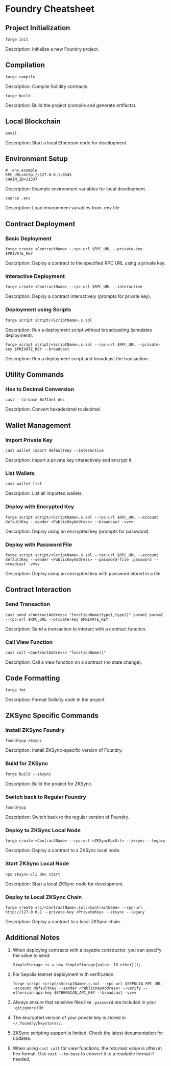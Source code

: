 # Foundry Cheatsheet

## Project Initialization

```shell
forge init
```

Description: Initialize a new Foundry project.

## Compilation

```shell
forge compile
```

Description: Compile Solidity contracts.

```shell
forge build
```

Description: Build the project (compile and generate artifacts).

## Local Blockchain

```shell
anvil
```

Description: Start a local Ethereum node for development.

## Environment Setup

```env
# .env.example
RPC_URL=http://127.0.0.1:8545
CHAIN_ID=31337
```

Description: Example environment variables for local development.

```shell
source .env
```

Description: Load environment variables from .env file.

## Contract Deployment

### Basic Deployment

```shell
forge create <ContractName> --rpc-url $RPC_URL --private-key $PRIVATE_KEY
```

Description: Deploy a contract to the specified RPC URL using a private key.

### Interactive Deployment

```shell
forge create <ContractName> --rpc-url $RPC_URL --interactive
```

Description: Deploy a contract interactively (prompts for private key).

### Deployment using Scripts

```shell
forge script script/<ScriptName>.s.sol
```

Description: Run a deployment script without broadcasting (simulates deployment).

```shell
forge script script/<ScriptName>.s.sol --rpc-url $RPC_URL --private-key $PRIVATE_KEY --broadcast
```

Description: Run a deployment script and broadcast the transaction.

## Utility Commands

### Hex to Decimal Conversion

```shell
cast --to-base 0x714e1 dec
```

Description: Convert hexadecimal to decimal.

## Wallet Management

### Import Private Key

```shell
cast wallet import defaultKey --interactive
```

Description: Import a private key interactively and encrypt it.

### List Wallets

```shell
cast wallet list
```

Description: List all imported wallets.

### Deploy with Encrypted Key

```shell
forge script script/<ScriptName>.s.sol --rpc-url $RPC_URL --account defaultKey --sender <PublicKeyAddress> --broadcast -vvvv
```

Description: Deploy using an encrypted key (prompts for password).

### Deploy with Password File

```shell
forge script script/<ScriptName>.s.sol --rpc-url $RPC_URL --account defaultKey --sender <PublicKeyAddress> --password-file .password --broadcast -vvvv
```

Description: Deploy using an encrypted key with password stored in a file.

## Contract Interaction

### Send Transaction

```shell
cast send <ContractAddress> "functionName(type1,type2)" param1 param2 --rpc-url $RPC_URL --private-key $PRIVATE_KEY
```

Description: Send a transaction to interact with a contract function.

### Call View Function

```shell
cast call <ContractAddress> "functionName()"
```

Description: Call a view function on a contract (no state change).

## Code Formatting

```shell
forge fmt
```

Description: Format Solidity code in the project.

## ZKSync Specific Commands

### Install ZKSync Foundry

```shell
foundryup-zksync
```

Description: Install ZKSync-specific version of Foundry.

### Build for ZKSync

```shell
forge build --zksync
```

Description: Build the project for ZKSync.

### Switch back to Regular Foundry

```shell
foundryup
```

Description: Switch back to the regular version of Foundry.

### Deploy to ZKSync Local Node

```shell
forge create <ContractName> --rpc-url <ZKSyncRpcUrl> --zksync --legacy
```

Description: Deploy a contract to a ZKSync local node.

### Start ZKSync Local Node

```shell
npx zksync-cli dev start
```

Description: Start a local ZKSync node for development.

### Deploy to Local ZKSync Chain

```shell
forge create src/<ContractName>.sol:<ContractName> --rpc-url http://127.0.0.1 --private-key <PrivateKey> --zksync --legacy
```

Description: Deploy a contract to a local ZKSync chain.

## Additional Notes

1. When deploying contracts with a payable constructor, you can specify the value to send:

   ```solidity
   SimpleStorage ss = new SimpleStorage{value: 10 ether}();
   ```

2. For Sepolia testnet deployment with verification:

   ```shell
   forge script script/<ScriptName>.s.sol --rpc-url $SEPOLIA_RPC_URL --account defaultKey --sender <PublicKeyAddress> --verify --etherscan-api-key $ETHERSCAN_API_KEY --broadcast -vvvv
   ```

3. Always ensure that sensitive files like `.password` are included in your `.gitignore` file.

4. The encrypted version of your private key is stored in `~/.foundry/keystores/`.

5. ZKSync scripting support is limited. Check the latest documentation for updates.

6. When using `cast call` for view functions, the returned value is often in hex format. Use `cast --to-base` to convert it to a readable format if needed.
